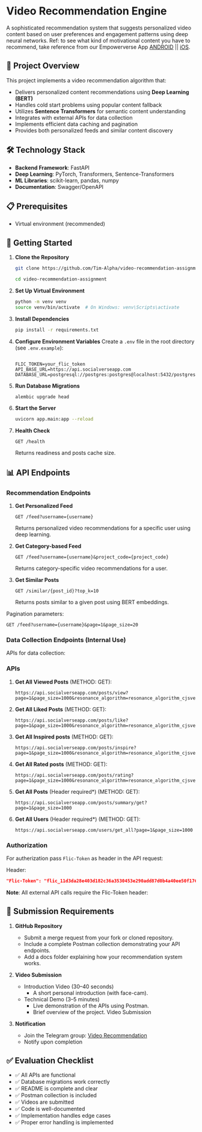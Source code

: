 # Video Recommendation Engine

A sophisticated recommendation system that suggests personalized video content based on user preferences and engagement patterns using deep neural networks. Ref: to see what kind of motivational content you have to recommend, take reference from our Empowerverse App [ANDROID](https://play.google.com/store/apps/details?id=com.empowerverse.app) || [iOS](https://apps.apple.com/us/app/empowerverse/id6449552284).

## 🎯 Project Overview

This project implements a video recommendation algorithm that:

- Delivers personalized content recommendations using **Deep Learning (BERT)**
- Handles cold start problems using popular content fallback
- Utilizes **Sentence Transformers** for semantic content understanding
- Integrates with external APIs for data collection
- Implements efficient data caching and pagination
- Provides both personalized feeds and similar content discovery

## 🛠️ Technology Stack

- **Backend Framework**: FastAPI
- **Deep Learning**: PyTorch, Transformers, Sentence-Transformers
- **ML Libraries**: scikit-learn, pandas, numpy
- **Documentation**: Swagger/OpenAPI

## 📋 Prerequisites

- Virtual environment (recommended)

## 🚀 Getting Started

1. **Clone the Repository**

   ```bash
   git clone https://github.com/Tim-Alpha/video-recommendation-assignment.git
   ```
   ```bash
   cd video-recommendation-assignment
   ```
1. **Set Up Virtual Environment**

   ```bash
   python -m venv venv
   source venv/bin/activate  # On Windows: venv\Scripts\activate
   ```
2. **Install Dependencies**

   ```bash
   pip install -r requirements.txt
   ```
3. **Configure Environment Variables**
   Create a `.env` file in the root directory (see `.env.example`):

   ```env

   FLIC_TOKEN=your_flic_token
   API_BASE_URL=https://api.socialverseapp.com
   DATABASE_URL=postgresql://postgres:postgres@localhost:5432/postgres
   ```
4. **Run Database Migrations**

   ```bash
   alembic upgrade head
   ```
5. **Start the Server**

   ```bash
   uvicorn app.main:app --reload
   ```

6. **Health Check**

   ```
   GET /health
   ```
   Returns readiness and posts cache size.

## 📊 API Endpoints

### Recommendation Endpoints

1. **Get Personalized Feed**

   ```
   GET /feed?username={username}
   ```

   Returns personalized video recommendations for a specific user using deep learning.

2. **Get Category-based Feed**

   ```
   GET /feed?username={username}&project_code={project_code}
   ```

   Returns category-specific video recommendations for a user.

3. **Get Similar Posts**

   ```
   GET /similar/{post_id}?top_k=10
   ```

   Returns posts similar to a given post using BERT embeddings.

Pagination parameters:

```
GET /feed?username={username}&page=1&page_size=20
```

### Data Collection Endpoints (Internal Use)

APIs for data collection:

### APIs

1. **Get All Viewed Posts** (METHOD: GET):

   ```
   https://api.socialverseapp.com/posts/view?page=1&page_size=1000&resonance_algorithm=resonance_algorithm_cjsvervb7dbhss8bdrj89s44jfjdbsjd0xnjkbvuire8zcjwerui3njfbvsujc5if
   ```
2. **Get All Liked Posts** (METHOD: GET):

   ```
   https://api.socialverseapp.com/posts/like?page=1&page_size=1000&resonance_algorithm=resonance_algorithm_cjsvervb7dbhss8bdrj89s44jfjdbsjd0xnjkbvuire8zcjwerui3njfbvsujc5if
   ```
3. **Get All Inspired posts** (METHOD: GET):

   ```
   https://api.socialverseapp.com/posts/inspire?page=1&page_size=1000&resonance_algorithm=resonance_algorithm_cjsvervb7dbhss8bdrj89s44jfjdbsjd0xnjkbvuire8zcjwerui3njfbvsujc5if
   ```
4. **Get All Rated posts** (METHOD: GET):

   ```
   https://api.socialverseapp.com/posts/rating?page=1&page_size=1000&resonance_algorithm=resonance_algorithm_cjsvervb7dbhss8bdrj89s44jfjdbsjd0xnjkbvuire8zcjwerui3njfbvsujc5if
   ```
5. **Get All Posts** (Header required*) (METHOD: GET):

   ```
   https://api.socialverseapp.com/posts/summary/get?page=1&page_size=1000
   ```
6. **Get All Users** (Header required*) (METHOD: GET):

   ```
   https://api.socialverseapp.com/users/get_all?page=1&page_size=1000
   ```

### Authorization

For autherization pass `Flic-Token` as header in the API request:

Header:

```json
"Flic-Token": "flic_11d3da28e403d182c36a3530453e290add87d0b4a40ee50f17611f180d47956f"
```

**Note**: All external API calls require the Flic-Token header:


## 📝 Submission Requirements

1. **GitHub Repository**
   - Submit a merge request from your fork or cloned repository.
   - Include a complete Postman collection demonstrating your API endpoints.
   - Add a docs folder explaining how your recommendation system works.
2. **Video Submission**
   - Introduction Video (30–40 seconds)
     - A short personal introduction (with face-cam).
   - Technical Demo (3–5 minutes)
     - Live demonstration of the APIs using Postman.
     - Brief overview of the project.
       Video Submission

3. **Notification**

   - Join the Telegram group: [Video Recommendation](https://t.me/+VljbLT8o75QxN2I9)
   - Notify upon completion

## ✅ Evaluation Checklist

- ✅ All APIs are functional
- ✅ Database migrations work correctly
- ✅ README is complete and clear
- ✅ Postman collection is included
- ✅ Videos are submitted
- ✅ Code is well-documented
- ✅ Implementation handles edge cases
- ✅ Proper error handling is implemented
